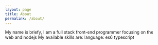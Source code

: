 ```yaml
---
layout: page
title: About
permalink: /about/
---
```


My name is briefy, I am a full stack front-end programmer focusing on the web and nodejs
My available skills are:
  language:
    es6 typescript
